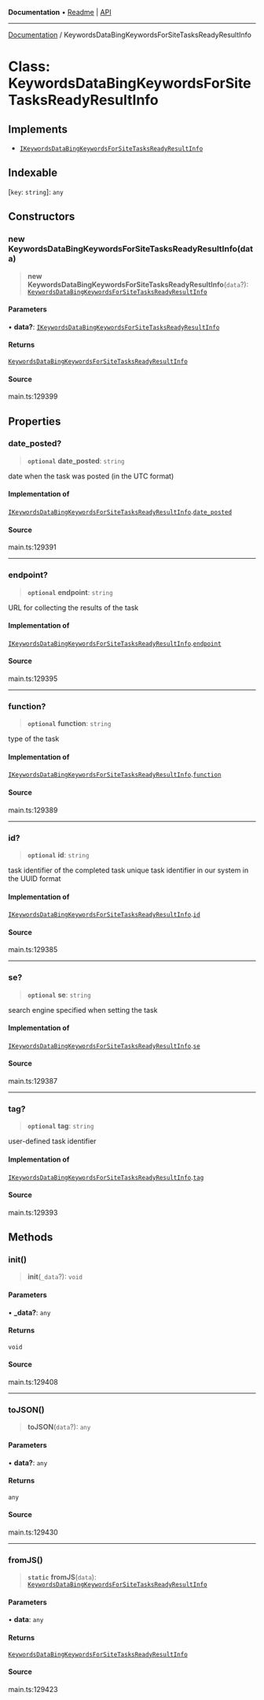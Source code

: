 **Documentation** • [Readme](../README.md) \| [API](../globals.md)

***

[Documentation](../README.md) / KeywordsDataBingKeywordsForSiteTasksReadyResultInfo

# Class: KeywordsDataBingKeywordsForSiteTasksReadyResultInfo

## Implements

- [`IKeywordsDataBingKeywordsForSiteTasksReadyResultInfo`](../interfaces/IKeywordsDataBingKeywordsForSiteTasksReadyResultInfo.md)

## Indexable

 \[`key`: `string`\]: `any`

## Constructors

### new KeywordsDataBingKeywordsForSiteTasksReadyResultInfo(data)

> **new KeywordsDataBingKeywordsForSiteTasksReadyResultInfo**(`data`?): [`KeywordsDataBingKeywordsForSiteTasksReadyResultInfo`](KeywordsDataBingKeywordsForSiteTasksReadyResultInfo.md)

#### Parameters

• **data?**: [`IKeywordsDataBingKeywordsForSiteTasksReadyResultInfo`](../interfaces/IKeywordsDataBingKeywordsForSiteTasksReadyResultInfo.md)

#### Returns

[`KeywordsDataBingKeywordsForSiteTasksReadyResultInfo`](KeywordsDataBingKeywordsForSiteTasksReadyResultInfo.md)

#### Source

main.ts:129399

## Properties

### date\_posted?

> **`optional`** **date\_posted**: `string`

date when the task was posted (in the UTC format)

#### Implementation of

[`IKeywordsDataBingKeywordsForSiteTasksReadyResultInfo`](../interfaces/IKeywordsDataBingKeywordsForSiteTasksReadyResultInfo.md).[`date_posted`](../interfaces/IKeywordsDataBingKeywordsForSiteTasksReadyResultInfo.md#date_posted)

#### Source

main.ts:129391

***

### endpoint?

> **`optional`** **endpoint**: `string`

URL for collecting the results of the task

#### Implementation of

[`IKeywordsDataBingKeywordsForSiteTasksReadyResultInfo`](../interfaces/IKeywordsDataBingKeywordsForSiteTasksReadyResultInfo.md).[`endpoint`](../interfaces/IKeywordsDataBingKeywordsForSiteTasksReadyResultInfo.md#endpoint)

#### Source

main.ts:129395

***

### function?

> **`optional`** **function**: `string`

type of the task

#### Implementation of

[`IKeywordsDataBingKeywordsForSiteTasksReadyResultInfo`](../interfaces/IKeywordsDataBingKeywordsForSiteTasksReadyResultInfo.md).[`function`](../interfaces/IKeywordsDataBingKeywordsForSiteTasksReadyResultInfo.md#function)

#### Source

main.ts:129389

***

### id?

> **`optional`** **id**: `string`

task identifier of the completed task
unique task identifier in our system in the UUID format

#### Implementation of

[`IKeywordsDataBingKeywordsForSiteTasksReadyResultInfo`](../interfaces/IKeywordsDataBingKeywordsForSiteTasksReadyResultInfo.md).[`id`](../interfaces/IKeywordsDataBingKeywordsForSiteTasksReadyResultInfo.md#id)

#### Source

main.ts:129385

***

### se?

> **`optional`** **se**: `string`

search engine specified when setting the task

#### Implementation of

[`IKeywordsDataBingKeywordsForSiteTasksReadyResultInfo`](../interfaces/IKeywordsDataBingKeywordsForSiteTasksReadyResultInfo.md).[`se`](../interfaces/IKeywordsDataBingKeywordsForSiteTasksReadyResultInfo.md#se)

#### Source

main.ts:129387

***

### tag?

> **`optional`** **tag**: `string`

user-defined task identifier

#### Implementation of

[`IKeywordsDataBingKeywordsForSiteTasksReadyResultInfo`](../interfaces/IKeywordsDataBingKeywordsForSiteTasksReadyResultInfo.md).[`tag`](../interfaces/IKeywordsDataBingKeywordsForSiteTasksReadyResultInfo.md#tag)

#### Source

main.ts:129393

## Methods

### init()

> **init**(`_data`?): `void`

#### Parameters

• **\_data?**: `any`

#### Returns

`void`

#### Source

main.ts:129408

***

### toJSON()

> **toJSON**(`data`?): `any`

#### Parameters

• **data?**: `any`

#### Returns

`any`

#### Source

main.ts:129430

***

### fromJS()

> **`static`** **fromJS**(`data`): [`KeywordsDataBingKeywordsForSiteTasksReadyResultInfo`](KeywordsDataBingKeywordsForSiteTasksReadyResultInfo.md)

#### Parameters

• **data**: `any`

#### Returns

[`KeywordsDataBingKeywordsForSiteTasksReadyResultInfo`](KeywordsDataBingKeywordsForSiteTasksReadyResultInfo.md)

#### Source

main.ts:129423
